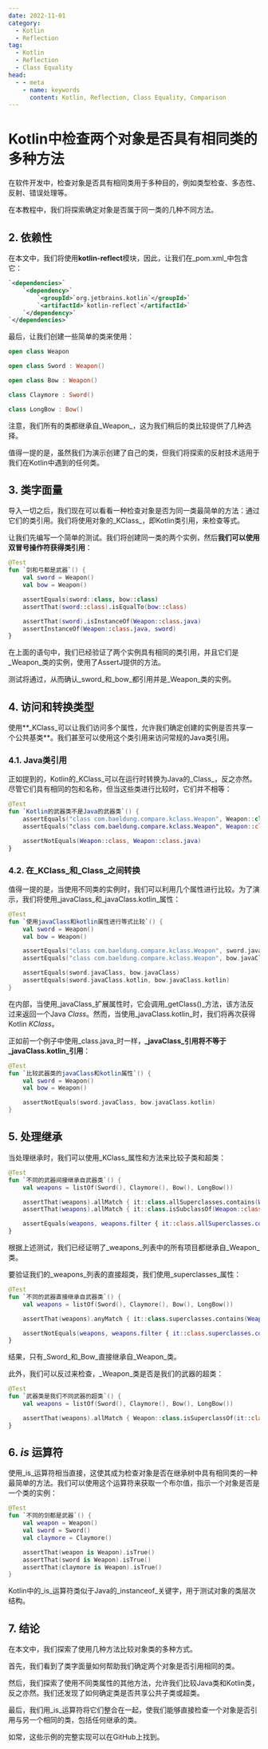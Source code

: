 ```yaml
---
date: 2022-11-01
category:
  - Kotlin
  - Reflection
tag:
  - Kotlin
  - Reflection
  - Class Equality
head:
  - - meta
    - name: keywords
      content: Kotlin, Reflection, Class Equality, Comparison
---
```

# Kotlin中检查两个对象是否具有相同类的多种方法

在软件开发中，检查对象是否具有相同类用于多种目的，例如类型检查、多态性、反射、错误处理等。

在本教程中，我们将探索确定对象是否属于同一类的几种不同方法。

## 2. 依赖性

在本文中，我们将使用**kotlin-reflect**模块，因此，让我们在_pom.xml_中包含它：

```xml
`<dependencies>`
    `<dependency>`
        `<groupId>`org.jetbrains.kotlin`</groupId>`
        `<artifactId>`kotlin-reflect`</artifactId>`
    `</dependency>`
`</dependencies>`
```

最后，让我们创建一些简单的类来使用：

```kotlin
open class Weapon

open class Sword : Weapon()

open class Bow : Weapon()

class Claymore : Sword()

class LongBow : Bow()
```

注意，我们所有的类都继承自_Weapon_，这为我们稍后的类比较提供了几种选择。

值得一提的是，虽然我们为演示创建了自己的类，但我们将探索的反射技术适用于我们在Kotlin中遇到的任何类。

## 3. 类字面量

导入一切之后，我们现在可以看看一种检查对象是否为同一类最简单的方法：通过它们的类引用。我们将使用对象的_KClass_，即Kotlin类引用，来检查等式。

让我们先编写一个简单的测试。我们将创建同一类的两个实例，然后**我们可以使用双冒号操作符获得类引用**：

```kotlin
@Test
fun `剑和弓都是武器`() {
    val sword = Weapon()
    val bow = Weapon()

    assertEquals(sword::class, bow::class)
    assertThat(sword::class).isEqualTo(bow::class)

    assertThat(sword).isInstanceOf(Weapon::class.java)
    assertInstanceOf(Weapon::class.java, sword)
}

```

在上面的语句中，我们已经验证了两个实例具有相同的类引用，并且它们是_Weapon_类的实例，使用了AssertJ提供的方法。

测试将通过，从而确认_sword_和_bow_都引用并是_Weapon_类的实例。

## 4. 访问和转换类型

使用**_KClass_可以让我们访问多个属性，允许我们确定创建的实例是否共享一个公共基类**。我们甚至可以使用这个类引用来访问常规的Java类引用。

### 4.1. Java类引用

正如提到的，Kotlin的_KClass_可以在运行时转换为Java的_Class_，反之亦然。尽管它们具有相同的包和名称，但当这些类进行比较时，它们并不相等：

```kotlin
@Test
fun `Kotlin的武器类不是Java的武器类`() {
    assertEquals("class com.baeldung.compare.kclass.Weapon", Weapon::class.toString())
    assertEquals("class com.baeldung.compare.kclass.Weapon", Weapon::class.java.toString())

    assertNotEquals(Weapon::class, Weapon::class.java)
}
```

### 4.2. 在_KClass_和_Class_之间转换

值得一提的是，当使用不同类的实例时，我们可以利用几个属性进行比较。为了演示，我们将使用_javaClass_和_javaClass.kotlin_属性：

```kotlin
@Test
fun `使用javaClass和kotlin属性进行等式比较`() {
    val sword = Weapon()
    val bow = Weapon()

    assertEquals("class com.baeldung.compare.kclass.Weapon", sword.javaClass.toString())
    assertEquals("class com.baeldung.compare.kclass.Weapon", bow.javaClass.kotlin.toString())

    assertEquals(sword.javaClass, bow.javaClass)
    assertEquals(sword.javaClass.kotlin, bow.javaClass.kotlin)
}
```

在内部，当使用_javaClass_扩展属性时，它会调用_getClass()_方法，该方法反过来返回一个Java _Class_。然而，当使用_javaClass.kotlin_时，我们将再次获得Kotlin _KClass_。

正如前一个例子中使用_class.java_时一样，**_javaClass_引用将不等于_javaClass.kotlin_引用**：

```kotlin
@Test
fun `比较武器类的javaClass和kotlin属性`() {
    val sword = Weapon()
    val bow = Weapon()

    assertNotEquals(sword.javaClass, bow.javaClass.kotlin)
}
```

## 5. 处理继承

当处理继承时，我们可以使用_KClass_属性和方法来比较子类和超类：

```kotlin
@Test
fun `不同的武器间接继承自武器类`() {
    val weapons = listOf(Sword(), Claymore(), Bow(), LongBow())

    assertThat(weapons).allMatch { it::class.allSuperclasses.contains(Weapon::class) }
    assertThat(weapons).allMatch { it::class.isSubclassOf(Weapon::class) }

    assertEquals(weapons, weapons.filter { it::class.allSuperclasses.contains(Weapon::class) })
}
```

根据上述测试，我们已经证明了_weapons_列表中的所有项目都继承自_Weapon_类。

要验证我们的_weapons_列表的直接超类，我们使用_superclasses_属性：

```kotlin
@Test
fun `不同的武器直接继承自武器类`() {
    val weapons = listOf(Sword(), Claymore(), Bow(), LongBow())

    assertThat(weapons).anyMatch { it::class.superclasses.contains(Weapon::class) }

    assertNotEquals(weapons, weapons.filter { it::class.superclasses.contains(Weapon::class) })
}
```

结果，只有_Sword_和_Bow_直接继承自_Weapon_类。

此外，我们可以反过来检查，_Weapon_类是否是我们的武器的超类：

```kotlin
@Test
fun `武器类是我们不同武器的超类`() {
    val weapons = listOf(Sword(), Claymore(), Bow(), LongBow())

    assertThat(weapons).allMatch { Weapon::class.isSuperclassOf(it::class) }
}
```

## 6. _is_ 运算符

使用_is_运算符相当直接，这使其成为检查对象是否在继承树中具有相同类的一种最简单的方法。我们可以使用这个运算符来获取一个布尔值，指示一个对象是否是一个类的实例：

```kotlin
@Test
fun `不同的剑都是武器`() {
    val weapon = Weapon()
    val sword = Sword()
    val claymore = Claymore()

    assertThat(weapon is Weapon).isTrue()
    assertThat(sword is Weapon).isTrue()
    assertThat(claymore is Weapon).isTrue()
}
```

Kotlin中的_is_运算符类似于Java的_instanceof_关键字，用于测试对象的类层次结构。

## 7. 结论

在本文中，我们探索了使用几种方法比较对象类的多种方式。

首先，我们看到了类字面量如何帮助我们确定两个对象是否引用相同的类。

然后，我们探索了使用不同类属性的其他方法，允许我们比较Java类和Kotlin类，反之亦然。我们还发现了如何确定类是否共享公共子类或超类。

最后，我们用_is_运算符将它们整合在一起，使我们能够直接检查一个对象是否引用与另一个相同的类，包括任何继承的类。

如常，这些示例的完整实现可以在GitHub上找到。